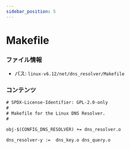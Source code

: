 ```yaml
---
sidebar_position: 5
---
```

# Makefile

### ファイル情報

- パス: `linux-v6.12/net/dns_resolver/Makefile`

### コンテンツ

```txt
# SPDX-License-Identifier: GPL-2.0-only
#
# Makefile for the Linux DNS Resolver.
#

obj-$(CONFIG_DNS_RESOLVER) += dns_resolver.o

dns_resolver-y :=  dns_key.o dns_query.o

```
